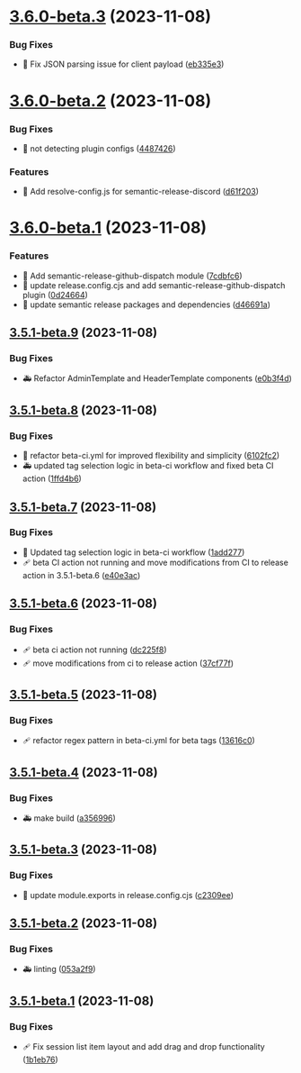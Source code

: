 # [3.6.0-beta.3](https://github.com/Wizarrrr/wizarr/compare/v3.6.0-beta.2...v3.6.0-beta.3) (2023-11-08)


### Bug Fixes

* 🐝 Fix JSON parsing issue for client payload ([eb335e3](https://github.com/Wizarrrr/wizarr/commit/eb335e39410c20c87b0763e3a3b7fe0f02b5ae8f))

# [3.6.0-beta.2](https://github.com/Wizarrrr/wizarr/compare/v3.6.0-beta.1...v3.6.0-beta.2) (2023-11-08)


### Bug Fixes

* 🐛 not detecting plugin configs ([4487426](https://github.com/Wizarrrr/wizarr/commit/44874265b0c59f323f080f4eb3b624cf79a1d5a0))


### Features

* 🎉 Add resolve-config.js for semantic-release-discord ([d61f203](https://github.com/Wizarrrr/wizarr/commit/d61f203c1b11c856e7fe5e88694b78553f087a53))

# [3.6.0-beta.1](https://github.com/Wizarrrr/wizarr/compare/v3.5.1-beta.9...v3.6.0-beta.1) (2023-11-08)


### Features

* 🎊 Add semantic-release-github-dispatch module ([7cdbfc6](https://github.com/Wizarrrr/wizarr/commit/7cdbfc65cec646b07a8509a4144abc80013fd0f5))
* 🚀 update release.config.cjs and add semantic-release-github-dispatch plugin ([0d24664](https://github.com/Wizarrrr/wizarr/commit/0d246643223f8b35ba7955e32a32421a8072f754))
* 🚀 update semantic release packages and dependencies ([d46691a](https://github.com/Wizarrrr/wizarr/commit/d46691acb13f2ba3101583895bcba7347ae48d81))

## [3.5.1-beta.9](https://github.com/Wizarrrr/wizarr/compare/v3.5.1-beta.8...v3.5.1-beta.9) (2023-11-08)


### Bug Fixes

* 🚑 Refactor AdminTemplate and HeaderTemplate components ([e0b3f4d](https://github.com/Wizarrrr/wizarr/commit/e0b3f4d2d4fdba51ea36fcd0e32f27a74a2b2c17))

## [3.5.1-beta.8](https://github.com/Wizarrrr/wizarr/compare/v3.5.1-beta.7...v3.5.1-beta.8) (2023-11-08)


### Bug Fixes

* 🐛 refactor beta-ci.yml for improved flexibility and simplicity ([6102fc2](https://github.com/Wizarrrr/wizarr/commit/6102fc20e9b792d15466ae96e41f18bd9874b4e3))
* 🚑 updated tag selection logic in beta-ci workflow and fixed beta CI action ([1ffd4b6](https://github.com/Wizarrrr/wizarr/commit/1ffd4b67f11f9862fc01ce32daa436f3d4b627bf))

## [3.5.1-beta.7](https://github.com/Wizarrrr/wizarr/compare/v3.5.1-beta.6...v3.5.1-beta.7) (2023-11-08)


### Bug Fixes

* 🐛 Updated tag selection logic in beta-ci workflow ([1add277](https://github.com/Wizarrrr/wizarr/commit/1add2772059a774f7a2e1f9f809d50b5f9d38e3e))
* 🩹 beta CI action not running and move modifications from CI to release action in 3.5.1-beta.6 ([e40e3ac](https://github.com/Wizarrrr/wizarr/commit/e40e3acd186198d73c7b78e916da8d78af5747a5))

## [3.5.1-beta.6](https://github.com/Wizarrrr/wizarr/compare/v3.5.1-beta.5...v3.5.1-beta.6) (2023-11-08)


### Bug Fixes

* 🩹 beta ci action not running ([dc225f8](https://github.com/Wizarrrr/wizarr/commit/dc225f8e8f558b73c0db99fefcfcd344478d3208))
* 🩹 move modifications from ci to release action ([37cf77f](https://github.com/Wizarrrr/wizarr/commit/37cf77f0d810af7c6b7004d76d117a87923aa49c))

## [3.5.1-beta.5](https://github.com/Wizarrrr/wizarr/compare/v3.5.1-beta.4...v3.5.1-beta.5) (2023-11-08)


### Bug Fixes

* 🩹 refactor regex pattern in beta-ci.yml for beta tags ([13616c0](https://github.com/Wizarrrr/wizarr/commit/13616c07971b7598186c38e7d08195e9b3c4a15d))

## [3.5.1-beta.4](https://github.com/Wizarrrr/wizarr/compare/v3.5.1-beta.3...v3.5.1-beta.4) (2023-11-08)


### Bug Fixes

* 🚑 make build ([a356996](https://github.com/Wizarrrr/wizarr/commit/a356996f1a4fd8860e4c325e5f112200b5cc101c))

## [3.5.1-beta.3](https://github.com/Wizarrrr/wizarr/compare/v3.5.1-beta.2...v3.5.1-beta.3) (2023-11-08)


### Bug Fixes

* 🐛 update module.exports in release.config.cjs ([c2309ee](https://github.com/Wizarrrr/wizarr/commit/c2309ee6fca62ad817ff75b6066788bf77f66e42))

## [3.5.1-beta.2](https://github.com/Wizarrrr/wizarr/compare/v3.5.1-beta.1...v3.5.1-beta.2) (2023-11-08)

### Bug Fixes

-   🚑 linting ([053a2f9](https://github.com/Wizarrrr/wizarr/commit/053a2f914b865b53ef9aaf6e5afb39343b2e7460))

## [3.5.1-beta.1](https://github.com/Wizarrrr/wizarr/compare/v1.0.0-beta.1...v3.5.1-beta.1) (2023-11-08)

### Bug Fixes

-   🩹 Fix session list item layout and add drag and drop functionality ([1b1eb76](https://github.com/Wizarrrr/wizarr/commit/1b1eb766ce814393ab6f2723662abe8ab5aeb858))
